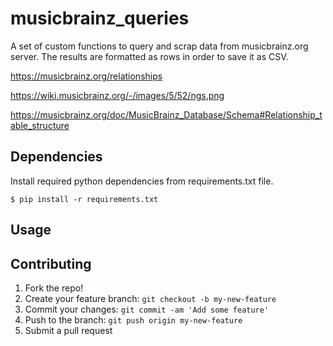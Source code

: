 # musicbrainz_queries


A set of custom functions to query and scrap data from musicbrainz.org server. The results are formatted as rows in order to save it as CSV.


https://musicbrainz.org/relationships

https://wiki.musicbrainz.org/-/images/5/52/ngs.png

https://musicbrainz.org/doc/MusicBrainz_Database/Schema#Relationship_table_structure





## Dependencies

Install required python dependencies from requirements.txt file.

    $ pip install -r requirements.txt


## Usage






## Contributing
1. Fork the repo!
2. Create your feature branch: `git checkout -b my-new-feature`
3. Commit your changes: `git commit -am 'Add some feature'`
4. Push to the branch: `git push origin my-new-feature`
5. Submit a pull request
